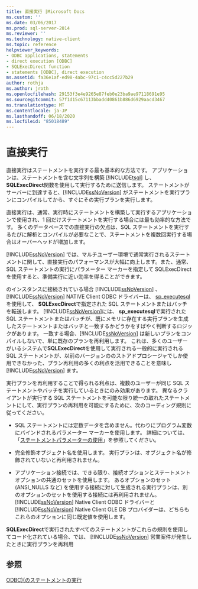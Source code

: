 ```yaml
---
title: 直接実行 |Microsoft Docs
ms.custom: ''
ms.date: 03/06/2017
ms.prod: sql-server-2014
ms.reviewer: ''
ms.technology: native-client
ms.topic: reference
helpviewer_keywords:
- ODBC applications, statements
- direct execution [ODBC]
- SQLExecDirect function
- statements [ODBC], direct execution
ms.assetid: fa36e1af-ed98-4abc-97c1-c4cc5d227b29
author: rothja
ms.author: jroth
ms.openlocfilehash: 29153f3e4e9265e87feb0e23ba9ae97118691e95
ms.sourcegitcommit: 57f1d15c67113bbadd40861b886d6929aacd3467
ms.translationtype: MT
ms.contentlocale: ja-JP
ms.lasthandoff: 06/18/2020
ms.locfileid: "85018489"
---
```

# <a name="direct-execution"></a>直接実行
  直接実行はステートメントを実行する最も基本的な方法です。 アプリケーションは、ステートメントを含む文字列を構築 [!INCLUDE[tsql](../../../includes/tsql-md.md)] し、 **SQLExecDirect**関数を使用して実行するために送信します。 ステートメントがサーバーに到達すると、[!INCLUDE[ssNoVersion](../../../includes/ssnoversion-md.md)] がステートメントを実行プランにコンパイルしてから、すぐにその実行プランを実行します。  
  
 直接実行は、通常、実行時にステートメントを構築して実行するアプリケーションで使用され、1 回だけステートメントを実行する場合には最も効率的な方法です。 多くのデータベースでの直接実行の欠点は、SQL ステートメントを実行するたびに解析とコンパイルが必要なことで、ステートメントを複数回実行する場合はオーバーヘッドが増加します。  
  
 [!INCLUDE[ssNoVersion](../../../includes/ssnoversion-md.md)] では、マルチユーザー環境で通常実行されるステートメントに関して、直接実行のパフォーマンスが大幅に向上します。また、通常、SQL ステートメントの実行にパラメーター マーカーを指定して SQLExecDirect を使用すると、準備実行に近い効率を得ることができます。  
  
 のインスタンスに接続されている場合 [!INCLUDE[ssNoVersion](../../../includes/ssnoversion-md.md)] 、 [!INCLUDE[ssNoVersion](../../../includes/ssnoversion-md.md)] NATIVE Client ODBC ドライバーは、 [sp_executesql](/sql/relational-databases/system-stored-procedures/sp-executesql-transact-sql)を使用して、 **SQLExecDirect**で指定された SQL ステートメントまたはバッチを転送します。 [!INCLUDE[ssNoVersion](../../../includes/ssnoversion-md.md)]には、 **sp_executesql**で実行された SQL ステートメントまたはバッチが、既にメモリに存在する実行プランを生成したステートメントまたはバッチと一致するかどうかをすばやく判断するロジックがあります。 一致する場合、[!INCLUDE[ssNoVersion](../../../includes/ssnoversion-md.md)] は新しいプランをコンパイルしないで、単に既存のプランを再利用します。 これは、多くのユーザーがいるシステムで**SQLExecDirect**を使用して実行される一般的に実行される SQL ステートメントが、以前のバージョンののストアドプロシージャでしか使用できなかった、プラン再利用の多くの利点を活用できることを意味し [!INCLUDE[ssNoVersion](../../../includes/ssnoversion-md.md)] ます。  
  
 実行プランを再利用することで得られる利点は、複数のユーザーが同じ SQL ステートメントやバッチを実行しているときにのみ効果があります。 異なるクライアントが実行する SQL ステートメントを可能な限り統一の取れたステートメントにして、実行プランの再利用を可能にするために、次のコーディング規則に従ってください。  
  
-   SQL ステートメントには定数データを含めません。代わりにプログラム変数にバインドされるパラメーター マーカーを使用します。 詳細については、「[ステートメントパラメーターの使用](../using-statement-parameters.md)」を参照してください。  
  
-   完全修飾オブジェクト名を使用します。 実行プランは、オブジェクト名が修飾されていないと再利用されません。  
  
-   アプリケーション接続では、できる限り、接続オプションとステートメント オプションの共通のセットを使用します。 あるオプションのセット (ANSI_NULLS など) を使用する接続に対して生成される実行プランは、別のオプションのセットを使用する接続には再利用されません。 [!INCLUDE[ssNoVersion](../../../includes/ssnoversion-md.md)] Native Client ODBC ドライバーと [!INCLUDE[ssNoVersion](../../../includes/ssnoversion-md.md)] Native Client OLE DB プロバイダーは、どちらもこれらのオプションに同じ既定値を使用します。  
  
 **SQLExecDirect**で実行されたすべてのステートメントがこれらの規則を使用してコード化されている場合、では、 [!INCLUDE[ssNoVersion](../../../includes/ssnoversion-md.md)] 営業案件が発生したときに実行プランを再利用  
  
## <a name="see-also"></a>参照  
 [ODBC&#41;&#40;のステートメントの実行](executing-statements-odbc.md)  
  
  
